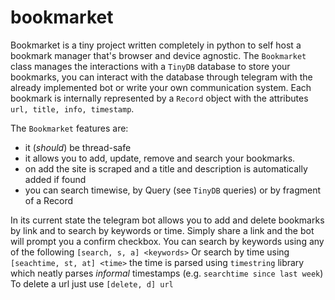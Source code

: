 # bookmarket

Bookmarket is a tiny project written completely in python to self host a bookmark manager that's browser and device agnostic.
The `Bookmarket` class manages the interactions with a `TinyDB` database to store your bookmarks, you can interact with the database
through telegram with the already implemented bot or write your own communication system.
Each bookmark is internally represented by a `Record` object with the attributes `url, title, info, timestamp`.

The `Bookmarket` features are:
- it (*should*) be thread-safe
- it allows you to add, update, remove and search your bookmarks.
- on add the site is scraped and a title and description is automatically added if found
- you can search timewise, by Query (see `TinyDB` queries) or by fragment of a Record

In its current state the telegram bot allows you to add and delete bookmarks by link and to search by keywords or time.
Simply share a link and the bot will prompt you a confirm checkbox.
You can search by keywords using any of the following `[search, s, a] <keywords>`
Or search by time using `[seachtime, st, at] <time>` the time is parsed using `timestring` library which neatly parses *informal*
timestamps (e.g. `searchtime since last week`)
To delete a url just use `[delete, d] url`
